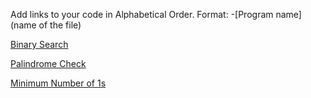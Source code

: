 Add links to your code in Alphabetical Order.
Format: -[Program name](name of the file)


[Binary Search](binary_search.js)

[Palindrome Check](Check_Palindrome.js)

[Minimum Number of 1s](./min_number_of_1.js)
